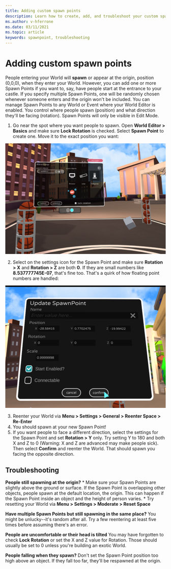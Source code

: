 ```yaml
---
title: Adding custom spawn points
description: Learn how to create, add, and troubleshoot your custom spawn points to AltspaceVR.
ms.author: v-hferrone
ms.date: 03/11/2021
ms.topic: article
keywords: spawnpoint, troubleshooting
---
```


# Adding custom spawn points

People entering your World will **spawn** or appear at the origin, position (0,0,0), when they enter your World. However, you can add one or more Spawn Points if you want to, say, have people start at the entrance to your castle. If you specify multiple Spawn Points, one will be randomly chosen whenever someone enters and the origin won't be included. You can manage Spawn Points to any World or Event where your World Editor is enabled. You control where people spawn (position) and what direction they'll be facing (rotation). Spawn Points will only be visible in Edit Mode. 

1. Go near the spot where you want people to spawn. Open **World Editor > Basics** and make sure **Lock Rotation** is checked. Select **Spawn Point** to create one. Move it to the exact position you want:

![World editor basics window open](images/spawn-points-img-01.png)

2. Select on the settings icon for the Spawn Point and make sure **Rotation > X** and **Rotation > Z** are both **0**. If they are small numbers like **8.537777745E-07**, that's fine too. That's a quirk of how floating point numbers are handled:

![Update spawn points in world editor settings](images/spawn-points-img-02.png)

3. Reenter your World via **Menu > Settings > General > Reenter Space > Re-Enter**
4. You should spawn at your new Spawn Point!
5. If you want people to face a different direction, select the settings for the Spawn Point and set **Rotation > Y** only. Try setting Y to 180 and both X and Z to 0 (Warning: X and Z are advanced may make people sick). Then select **Confirm** and reenter the World. That should spawn you facing the opposite direction. 

## Troubleshooting

**People still spawning at the origin?**
    * Make sure your Spawn Points are slightly above the ground or surface. If the Spawn Point is overlapping other objects, people spawn at the default location, the origin. This can happen if the Spawn Point inside an object and the height of person varies. 
    * Try resetting your World via **Menu > Settings > Moderate > Reset Space**

**Have multiple Spawn Points but still spawning in the same place?**
You might be unlucky--it's random after all. Try a few reentering at least five times before assuming there's an error. 

**People are uncomfortable or their head is tilted**
You may have forgotten to check **Lock Rotation** or set the X and Z value for Rotation. Those should usually be set to 0 unless you're building an exotic World. 

**People falling when they spawn?**
Don't set the Spawn Point position too high above an object. If they fall too far, they'll be respawned at the origin.